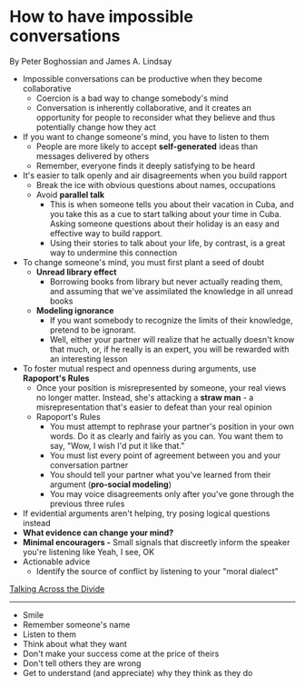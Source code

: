 # How to have impossible conversations

By Peter Boghossian and James A. Lindsay

- Impossible conversations can be productive when they become collaborative
    - Coercion is a bad way to change somebody's mind
    - Conversation is inherently collaborative, and it creates an opportunity for people to reconsider what they believe and thus potentially change how they act
- If you want to change someone's mind, you have to listen to them
    - People are more likely to accept **self-generated** ideas than messages delivered by others
    - Remember, everyone finds it deeply satisfying to be heard
- It's easier to talk openly and air disagreements when you build rapport
    - Break the ice with obvious questions about names, occupations
    - Avoid **parallel talk**
        - This is when someone tells you about their vacation in Cuba, and you take this as a cue to start talking about your time in Cuba. Asking someone questions about their holiday is an easy and effective way to build rapport.
        - Using their stories to talk about your life, by contrast, is a great way to undermine this connection
- To change someone's mind, you must first plant a seed of doubt
    - **Unread library effect**
        - Borrowing books from library but never actually reading them, and assuming that we've assimilated the knowledge in all unread books
    - **Modeling ignorance**
        - If you want somebody to recognize the limits of their knowledge, pretend to be ignorant.
        - Well, either your partner will realize that he actually doesn't know that much, or, if he really is an expert, you will be rewarded with an interesting lesson
- To foster mutual respect and openness during arguments, use **Rapoport's Rules**
    - Once your position is misrepresented by someone, your real views no longer matter. Instead, she's attacking a **straw man** - a misrepresentation that's easier to defeat than your real opinion
    - Rapoport's Rules
        - You must attempt to rephrase your partner's position in your own words. Do it as clearly and fairly as you can. You want them to say, "Wow, I wish I'd put it like that."
        - You must list every point of agreement between you and your conversation partner
        - You should tell your partner what you've learned from their argument (**pro-social modeling**)
        - You may voice disagreements only after you've gone through the previous three rules
- If evidential arguments aren't helping, try posing logical questions instead
- **What evidence can change your mind?**
- **Minimal encouragers -** Small signals that discreetly inform the speaker you're listening like Yeah, I see, OK
- Actionable advice
    - Identify the source of conflict by listening to your "moral dialect"

[Talking Across the Divide](talking-across-divide)

---

- Smile
- Remember someone's name
- Listen to them
- Think about what they want
- Don't make your success come at the price of theirs
- Don't tell others they are wrong
- Get to understand (and appreciate) why they think as they do
